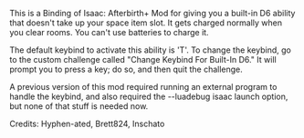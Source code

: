 This is a Binding of Isaac: Afterbirth+ Mod for giving you a built-in D6 ability that doesn't take up your space item slot. It gets charged normally when you clear rooms. You can't use batteries to charge it.

The default keybind to activate this ability is 'T'. To change the keybind, go to the custom challenge called "Change Keybind For Built-In D6." It will prompt you to press a key; do so, and then quit the challenge.

A previous version of this mod required running an external program to handle the keybind, and also required the --luadebug isaac launch option, but none of that stuff is needed now.

Credits: Hyphen-ated, Brett824, Inschato
